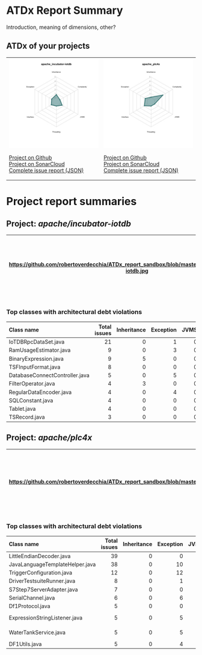 
# ATDx Report Summary

Introduction, meaning of dimensions, other?

## ATDx of your projects
|||
|-|-|
|<img src="https://github.com/robertoverdecchia/ATDx_report_sandbox/blob/master/plots/apache_incubator-iotdb.jpg"/> <p style="text-align:left">[Project on Github](https://github.com/apache/incubator-iotdb) <br> [Project on SonarCloud ](https://sonarcloud.io/dashboard?id=apache_incubator-iotdb) <br> [Complete issue report (JSON)](./json/apache_incubator-iotdb.json)</p>|<img src="https://github.com/robertoverdecchia/ATDx_report_sandbox/blob/master/plots/apache_plc4x.jpg"/> <p style="text-align:left">[Project on Github](https://github.com/apache/plc4x) <br> [Project on SonarCloud ](https://sonarcloud.io/dashboard?id=apache_plc4x) <br> [Complete issue report (JSON)](./json/apache_plc4x.json)</p>
# Project report summaries
## Project: _apache/incubator-iotdb_
|https://github.com/robertoverdecchia/ATDx_report_sandbox/blob/master/plots/apache_incubator-iotdb.jpg|<p style="text-align:left">[Project on Github](https://github.com/apache/incubator-iotdb) <br> [Project on SonarCloud ](https://sonarcloud.io/dashboard?id=apache_incubator-iotdb) <br> [Complete issue report (JSON)](./json/apache_incubator-iotdb.json)</p>
|-|-|
### Top classes with architectural debt violations
| Class name                     |   Total issues |   Inheritance |   Exception |   JVMS |   Interface |   Threading |   Complexity | Fully qualified name                                                                         |
|:-------------------------------|---------------:|--------------:|------------:|-------:|------------:|------------:|-------------:|:---------------------------------------------------------------------------------------------|
| IoTDBRpcDataSet.java           |             21 |             0 |           1 |      0 |          20 |           0 |            0 | service-rpc/src/main/java/org/apache/iotdb/rpc/IoTDBRpcDataSet.java                          |
| RamUsageEstimator.java         |              9 |             0 |           3 |      0 |           6 |           0 |            0 | tsfile/src/main/java/org/apache/iotdb/tsfile/utils/RamUsageEstimator.java                    |
| BinaryExpression.java          |              9 |             5 |           0 |      0 |           4 |           0 |            0 | tsfile/src/main/java/org/apache/iotdb/tsfile/read/expression/impl/BinaryExpression.java      |
| TSFInputFormat.java            |              8 |             0 |           0 |      0 |           8 |           0 |            0 | hadoop/src/main/java/org/apache/iotdb/hadoop/tsfile/TSFInputFormat.java                      |
| DatabaseConnectController.java |              5 |             0 |           5 |      0 |           0 |           0 |            0 | grafana/src/main/java/org/apache/iotdb/web/grafana/controller/DatabaseConnectController.java |
| FilterOperator.java            |              4 |             3 |           0 |      0 |           1 |           0 |            0 | spark-tsfile/src/main/java/org/apache/iotdb/spark/tsfile/qp/common/FilterOperator.java       |
| RegularDataEncoder.java        |              4 |             0 |           4 |      0 |           0 |           0 |            0 | tsfile/src/main/java/org/apache/iotdb/tsfile/encoding/encoder/RegularDataEncoder.java        |
| SQLConstant.java               |              4 |             0 |           0 |      0 |           4 |           0 |            0 | spark-tsfile/src/main/java/org/apache/iotdb/spark/tsfile/qp/common/SQLConstant.java          |
| Tablet.java                    |              4 |             0 |           0 |      0 |           4 |           0 |            0 | tsfile/src/main/java/org/apache/iotdb/tsfile/write/record/Tablet.java                        |
| TSRecord.java                  |              3 |             0 |           0 |      0 |           3 |           0 |            0 | tsfile/src/main/java/org/apache/iotdb/tsfile/write/record/TSRecord.java                      |

## Project: _apache/plc4x_
|https://github.com/robertoverdecchia/ATDx_report_sandbox/blob/master/plots/apache_plc4x.jpg|<p style="text-align:left">[Project on Github](https://github.com/apache/plc4x) <br> [Project on SonarCloud ](https://sonarcloud.io/dashboard?id=apache_plc4x) <br> [Complete issue report (JSON)](./json/apache_plc4x.json)</p>
|-|-|
### Top classes with architectural debt violations
| Class name                      |   Total issues |   Inheritance |   Exception |   JVMS |   Interface |   Threading |   Complexity | Fully qualified name                                                                                                                         |
|:--------------------------------|---------------:|--------------:|------------:|-------:|------------:|------------:|-------------:|:---------------------------------------------------------------------------------------------------------------------------------------------|
| LittleEndianDecoder.java        |             39 |             0 |           0 |      0 |           0 |           0 |           39 | sandbox/test-java-amsads-driver/src/main/java/org/apache/plc4x/java/amsads/protocol/util/LittleEndianDecoder.java                            |
| JavaLanguageTemplateHelper.java |             38 |             0 |          10 |      0 |           0 |           0 |           28 | build-utils/language-java/src/main/java/org/apache/plc4x/language/java/JavaLanguageTemplateHelper.java                                       |
| TriggerConfiguration.java       |             12 |             0 |          12 |      0 |           0 |           0 |            0 | plc4j/tools/scraper/src/main/java/org/apache/plc4x/java/scraper/triggeredscraper/triggerhandler/TriggerConfiguration.java                    |
| DriverTestsuiteRunner.java      |              8 |             0 |           1 |      0 |           0 |           0 |            7 | plc4j/utils/test-utils/src/main/java/org/apache/plc4x/test/driver/DriverTestsuiteRunner.java                                                 |
| S7Step7ServerAdapter.java       |              7 |             0 |           0 |      0 |           0 |           0 |            7 | sandbox/plc-simulator/src/main/java/org/apache/plc4x/simulator/server/s7/protocol/S7Step7ServerAdapter.java                                  |
| SerialChannel.java              |              6 |             0 |           6 |      0 |           0 |           0 |            0 | plc4j/transports/serial/src/main/java/org/apache/plc4x/java/transport/serial/SerialChannel.java                                              |
| Df1Protocol.java                |              5 |             0 |           0 |      0 |           1 |           0 |            4 | sandbox/test-java-df1-driver/src/main/java/org/apache/plc4x/java/df1/protocol/Df1Protocol.java                                               |
| ExpressionStringListener.java   |              5 |             0 |           5 |      0 |           0 |           0 |            0 | build-utils/protocol-base-mspec/src/main/java/org/apache/plc4x/plugins/codegenerator/language/mspec/expression/ExpressionStringListener.java |
| WaterTankService.java           |              5 |             0 |           5 |      0 |           0 |           0 |            0 | plc4j/examples/hello-webapp/webapp/src/main/java/org/apache/plc4x/examples/watertank/service/WaterTankService.java                           |
| DF1Utils.java                   |              5 |             0 |           4 |      0 |           1 |           0 |            0 | sandbox/test-java-df1-driver/src/main/java/org/apache/plc4x/java/df1/util/DF1Utils.java                                                      |

